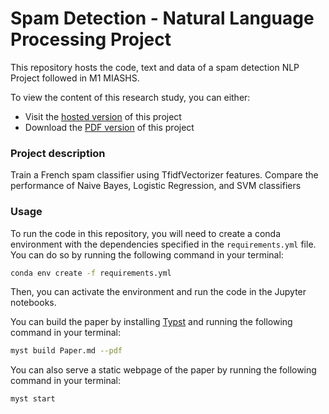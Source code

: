 # Spam Detection - Natural Language Processing Project

This repository hosts the code, text and data of a spam detection NLP Project followed in M1 MIASHS.

To view the content of this research study, you can either:
- Visit the [hosted version](https://mathisdrn.github.io/M1MIASHS-NLP/) of this project
- Download the [PDF version](https://raw.githubusercontent.com/mathisdrn/M1MIASHS-NLP/master/exports/project.pdf) of this project

### Project description

Train a French spam classifier using TfidfVectorizer features. Compare the performance of Naive Bayes, Logistic Regression, and SVM classifiers

### Usage

To run the code in this repository, you will need to create a conda environment with the dependencies specified in the `requirements.yml` file. You can do so by running the following command in your terminal:

```bash
conda env create -f requirements.yml
```

Then, you can activate the environment and run the code in the Jupyter notebooks.

You can build the paper by installing [Typst](https://github.com/typst/typst) and running the following command in your terminal:

```bash
myst build Paper.md --pdf
```

You can also serve a static webpage of the paper by running the following command in your terminal:

```bash
myst start
```